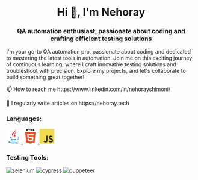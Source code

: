 <h1 align="center">Hi 👋, I'm Nehoray</h1>
<h3 align="center">QA automation enthusiast, passionate about coding and crafting efficient testing solutions</h3>
<p></p>
<p>I'm your go-to QA automation pro, passionate about coding and dedicated to mastering the latest tools in automation. Join me on this exciting journey of continuous learning, where I craft innovative testing solutions and troubleshoot with precision. Explore my projects, and let's collaborate to build something great together!</p>
<p></p>
📫 How to reach me https://www.linkedin.com/in/nehorayshimoni/
<p></p>
📝 I regularly write articles on <b></b>https://nehoray.tech</b>
<p></p>

<h3 align="left">Languages:</h3>
<p align="left">
  <p align="left">

  <a href="https://www.java.com" target="_blank" rel="noreferrer">
    <img src="https://raw.githubusercontent.com/devicons/devicon/master/icons/java/java-original.svg" alt="java" width="40" height="40"/>
  </a>
  
  <a href="https://www.w3.org/html/" target="_blank" rel="noreferrer">
    <img src="https://raw.githubusercontent.com/devicons/devicon/master/icons/html5/html5-original-wordmark.svg" alt="html5" width="40" height="40"/>
  </a>

<a href="https://developer.mozilla.org/en-US/docs/Web/JavaScript" target="_blank" rel="noreferrer">
  <img src="https://raw.githubusercontent.com/devicons/devicon/master/icons/javascript/javascript-original.svg" alt="javascript" width="40" height="40"/>
</a>

  
<h3 align="left">Testing Tools:</h3>
<p align="left">

  <a href="https://www.selenium.dev" target="_blank" rel="noreferrer">
    <img src="https://raw.githubusercontent.com/detain/svg-logos/780f25886640cef088af994181646db2f6b1a3f8/svg/selenium-logo.svg" alt="selenium" width="40" height="40"/>
  </a>
  
  <a href="https://www.cypress.io" target="_blank" rel="noreferrer">
    <img src="https://raw.githubusercontent.com/simple-icons/simple-icons/6e46ec1fc23b60c8fd0d2f2ff46db82e16dbd75f/icons/cypress.svg" alt="cypress" width="40" height="40"/>
  </a>
  
  <a href="https://github.com/puppeteer/puppeteer" target="_blank" rel="noreferrer">
    <img src="https://www.vectorlogo.zone/logos/pptrdev/pptrdev-official.svg" alt="puppeteer" width="40" height="40"/>
  </a>
  
</p>
